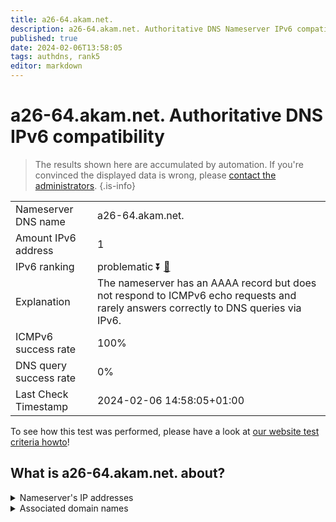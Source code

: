 ```yaml
---
title: a26-64.akam.net.
description: a26-64.akam.net. Authoritative DNS Nameserver IPv6 compatibility
published: true
date: 2024-02-06T13:58:05
tags: authdns, rank5
editor: markdown
---
```


# a26-64.akam.net. Authoritative DNS IPv6 compatibility

> The results shown here are accumulated by automation. If you're convinced the displayed data is wrong, please [contact the administrators](/howto/chat). 
{.is-info}




|   |   |
| - | - |
| Nameserver DNS name | a26-64.akam.net.
| Amount IPv6 address | 1
| IPv6 ranking | problematic :arrow_double_down: [🔗](/howto/ranking) |
| Explanation | The nameserver has an AAAA record but does not respond to ICMPv6 echo requests and rarely answers correctly to DNS queries via IPv6. |
| ICMPv6 success rate | 100%|
| DNS query success rate | 0% |
| Last Check Timestamp | 2024-02-06 14:58:05+01:00 |

To see how this test was performed, please have a look at [our website test criteria howto](/howto/testcriteria/authdns)!


## What is a26-64.akam.net. about?




<details>
<summary>Nameserver's IP addresses</summary>

2600:1480:b800::40

</details>



<details>
<summary>Associated domain names</summary>

www.amd.com

www.mizuho-fg.co.jp

</details>
